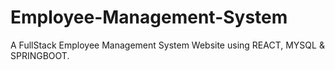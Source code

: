 # Employee-Management-System
A FullStack Employee Management System Website using REACT, MYSQL &amp; SPRINGBOOT.
